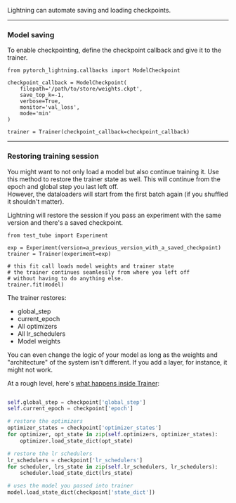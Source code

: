 Lightning can automate saving and loading checkpoints.

---

### Model saving

To enable checkpointing, define the checkpoint callback and give it to the trainer.

```{.python}
from pytorch_lightning.callbacks import ModelCheckpoint

checkpoint_callback = ModelCheckpoint(
    filepath='/path/to/store/weights.ckpt',
    save_top_k=-1,
    verbose=True,
    monitor='val_loss',
    mode='min'
)

trainer = Trainer(checkpoint_callback=checkpoint_callback)
```

---

### Restoring training session

You might want to not only load a model but also continue training it. Use this method to
restore the trainer state as well. This will continue from the epoch and global step you last left off.  
However, the dataloaders will start from the first batch again (if you shuffled it shouldn't matter).

Lightning will restore the session if you pass an experiment with the same version and there's a saved checkpoint.

```{.python}
from test_tube import Experiment

exp = Experiment(version=a_previous_version_with_a_saved_checkpoint)
trainer = Trainer(experiment=exp)

# this fit call loads model weights and trainer state
# the trainer continues seamlessly from where you left off
# without having to do anything else.
trainer.fit(model)
```

The trainer restores:

- global_step
- current_epoch
- All optimizers
- All lr_schedulers
- Model weights

You can even change the logic of your model as long as the weights and "architecture" of
the system isn't different. If you add a layer, for instance, it might not work.

At a rough level, here's [what happens inside Trainer](https://github.com/williamFalcon/pytorch-lightning/blob/master/pytorch_lightning/root_module/model_saving.py#L63):

```python

self.global_step = checkpoint['global_step']
self.current_epoch = checkpoint['epoch']

# restore the optimizers
optimizer_states = checkpoint['optimizer_states']
for optimizer, opt_state in zip(self.optimizers, optimizer_states):
    optimizer.load_state_dict(opt_state)

# restore the lr schedulers
lr_schedulers = checkpoint['lr_schedulers']
for scheduler, lrs_state in zip(self.lr_schedulers, lr_schedulers):
    scheduler.load_state_dict(lrs_state)

# uses the model you passed into trainer
model.load_state_dict(checkpoint['state_dict'])
```
